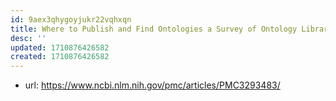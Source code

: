 ```yaml
---
id: 9aex3qhygoyjukr22vqhxqn
title: Where to Publish and Find Ontologies a Survey of Ontology Libraries
desc: ''
updated: 1710876426582
created: 1710876426582
---
```


- url: https://www.ncbi.nlm.nih.gov/pmc/articles/PMC3293483/